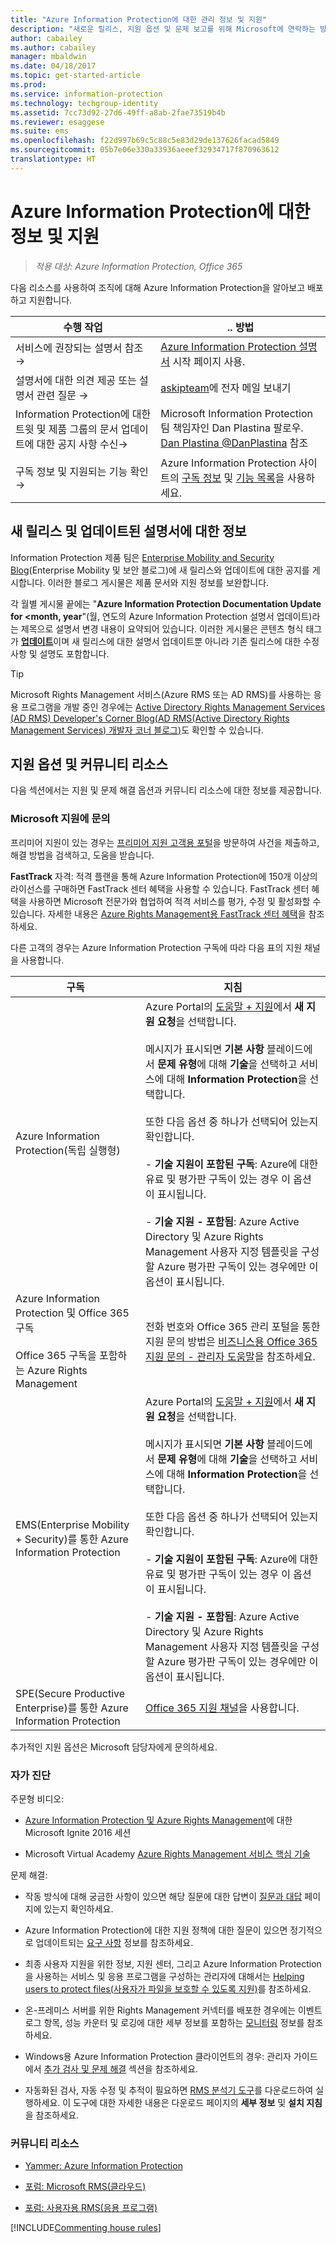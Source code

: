 ```yaml
---
title: "Azure Information Protection에 대한 관리 정보 및 지원"
description: "새로운 릴리스, 지원 옵션 및 문제 보고를 위해 Microsoft에 연락하는 방법에 대한 정보가 포함된 관리자용 리소스입니다."
author: cabailey
ms.author: cabailey
manager: mbaldwin
ms.date: 04/18/2017
ms.topic: get-started-article
ms.prod: 
ms.service: information-protection
ms.technology: techgroup-identity
ms.assetid: 7cc73d92-27d6-49ff-a8ab-2fae73519b4b
ms.reviewer: esaggese
ms.suite: ems
ms.openlocfilehash: f22d997b69c5c88c5e83d29de137626facad5849
ms.sourcegitcommit: 05b7e06e330a33936aeeef32934717f870963612
translationtype: HT
---
```

# <a name="information-and-support-for-azure-information-protection"></a>Azure Information Protection에 대한 정보 및 지원

>*적용 대상: Azure Information Protection, Office 365*

다음 리소스를 사용하여 조직에 대해 Azure Information Protection을 알아보고 배포하고 지원합니다.

|수행 작업|.. 방법|
|----------------|---------------|
|서비스에 권장되는 설명서 참조 →|[Azure Information Protection 설명서](https://docs.microsoft.com/information-protection/) 시작 페이지 사용.|
|설명서에 대한 의견 제공 또는 설명서 관련 질문 →|[askipteam](mailto:%20askipteam@microsoft.com?subject=Documentation%20feedback)에 전자 메일 보내기|
|Information Protection에 대한 트윗 및 제품 그룹의 문서 업데이트에 대한 공지 사항 수신→|Microsoft Information Protection 팀 책임자인 Dan Plastina 팔로우. [Dan Plastina @DanPlastina](https://twitter.com/DanPlastina) 참조|
|구독 정보 및 지원되는 기능 확인 →|Azure Information Protection 사이트의 [구독 정보](https://www.microsoft.com/cloud-platform/azure-information-protection-pricing) 및 [기능 목록](https://www.microsoft.com/cloud-platform/azure-information-protection-features)을 사용하세요.|


## <a name="information-about-new-releases-and-updated-documentation"></a>새 릴리스 및 업데이트된 설명서에 대한 정보
Information Protection 제품 팀은 [Enterprise Mobility and Security Blog](https://blogs.technet.microsoft.com/enterprisemobility/?product=azure-information-protection,azure-rights-management-services)(Enterprise Mobility 및 보안 블로그)에 새 릴리스와 업데이트에 대한 공지를 게시합니다. 이러한 블로그 게시물은 제품 문서와 지원 정보를 보완합니다.

각 월별 게시물 끝에는 "**Azure Information Protection Documentation Update for \<month, year**"(월, 연도의 Azure Information Protection 설명서 업데이트)라는 제목으로 설명서 변경 내용이 요약되어 있습니다. 이러한 게시물은 콘텐츠 형식 태그가 [**업데이트**](https://blogs.technet.microsoft.com/enterprisemobility/?product=azure-information-protection,azure-rights-management-services&content-type=updates)이며 새 릴리스에 대한 설명서 업데이트뿐 아니라 기존 릴리스에 대한 수정 사항 및 설명도 포함합니다.

> [!TIP]
> Microsoft Rights Management 서비스(Azure RMS 또는 AD RMS)를 사용하는 응용 프로그램을 개발 중인 경우에는 [Active Directory Rights Management Services (AD RMS) Developer's Corner Blog(AD RMS(Active Directory Rights Management Services) 개발자 코너 블로그)](https://blogs.msdn.microsoft.com/rms/)도 확인할 수 있습니다.

## <a name="support-options-and-community-resources"></a>지원 옵션 및 커뮤니티 리소스
다음 섹션에서는 지원 및 문제 해결 옵션과 커뮤니티 리소스에 대한 정보를 제공합니다.

### <a name="to-contact-microsoft-support"></a>Microsoft 지원에 문의

프리미어 지원이 있는 경우는 [프리미어 지원 고객용 포털](https://premier.microsoft.com/)을 방문하여 사건을 제출하고, 해결 방법을 검색하고, 도움을 받습니다.

**FastTrack** 자격: 적격 플랜을 통해 Azure Information Protection에 150개 이상의 라이선스를 구매하면 FastTrack 센터 혜택을 사용할 수 있습니다. FastTrack 센터 혜택을 사용하면 Microsoft 전문가와 협업하여 적격 서비스를 평가, 수정 및 활성화할 수 있습니다. 자세한 내용은 [Azure Rights Management용 FastTrack 센터 혜택](/enterprise-mobility-security/Solutions/enterprise-mobility-fasttrack-program)을 참조하세요.

다른 고객의 경우는 Azure Information Protection 구독에 따라 다음 표의 지원 채널을 사용합니다.

|구독|지침|
|----------------|---------------|
|Azure Information Protection(독립 실행형)|Azure Portal의 [도움말 + 지원](https://portal.azure.com/#blade/Microsoft_Azure_Support/HelpAndSupportBlade)에서 **새 지원 요청**을 선택합니다.<br /><br />메시지가 표시되면 **기본 사항** 블레이드에서 **문제 유형**에 대해 **기술**을 선택하고 서비스에 대해 **Information Protection**을 선택합니다. <br /><br />또한 다음 옵션 중 하나가 선택되어 있는지 확인합니다.<br /><br />- **기술 지원이 포함된 구독**: Azure에 대한 유료 및 평가판 구독이 있는 경우 이 옵션이 표시됩니다.<br /><br /> - **기술 지원 - 포함됨**: Azure Active Directory 및 Azure Rights Management 사용자 지정 템플릿을 구성할 Azure 평가판 구독이 있는 경우에만 이 옵션이 표시됩니다.|
|Azure Information Protection 및 Office 365 구독<br /><br />Office 365 구독을 포함하는 Azure Rights Management|전화 번호와 Office 365 관리 포털을 통한 지원 문의 방법은 [비즈니스용 Office 365 지원 문의 - 관리자 도움말](https://support.office.com/article/Contact-Office-365-for-business-support-Admin-Help-32a17ca7-6fa0-4870-8a8d-e25ba4ccfd4b)을 참조하세요.|
|EMS(Enterprise Mobility + Security)를 통한 Azure Information Protection|Azure Portal의 [도움말 + 지원](https://portal.azure.com/#blade/Microsoft_Azure_Support/HelpAndSupportBlade)에서 **새 지원 요청**을 선택합니다.<br /><br />메시지가 표시되면 **기본 사항** 블레이드에서 **문제 유형**에 대해 **기술**을 선택하고 서비스에 대해 **Information Protection**을 선택합니다. <br /><br />또한 다음 옵션 중 하나가 선택되어 있는지 확인합니다.<br /><br />- **기술 지원이 포함된 구독**: Azure에 대한 유료 및 평가판 구독이 있는 경우 이 옵션이 표시됩니다.<br /><br /> - **기술 지원 - 포함됨**: Azure Active Directory 및 Azure Rights Management 사용자 지정 템플릿을 구성할 Azure 평가판 구독이 있는 경우에만 이 옵션이 표시됩니다.|
|SPE(Secure Productive Enterprise)를 통한 Azure Information Protection|[Office 365 지원 채널](https://support.office.com/article/Contact-Office-365-for-business-support-Admin-Help-32a17ca7-6fa0-4870-8a8d-e25ba4ccfd4b)을 사용합니다.|

추가적인 지원 옵션은 Microsoft 담당자에게 문의하세요. 


### <a name="self-help"></a>자가 진단

주문형 비디오:

- [Azure Information Protection 및 Azure Rights Management](https://myignite.microsoft.com/videos?f=%5B%7B%22name%22:%22Azure%20Rights%20Management%22,%22facetName%22:%22products%22%7D,%7B%22name%22:%22Azure%20Information%20Protection%22,%22facetName%22:%22products%22%7D%5D)에 대한 Microsoft Ignite 2016 세션

- Microsoft Virtual Academy [Azure Rights Management 서비스 핵심 기술](https://mva.microsoft.com/en-us/training-courses/azure-rights-management-services-core-skills-10500?l=QLoxMwuCB_1805094681)

문제 해결:

- 작동 방식에 대해 궁금한 사항이 있으면 해당 질문에 대한 답변이 [질문과 대답](faqs.md) 페이지에 있는지 확인하세요.

- Azure Information Protection에 대한 지원 정책에 대한 질문이 있으면 정기적으로 업데이트되는 [요구 사항](requirements-azure-rms.md) 정보를 참조하세요.

- 최종 사용자 지원을 위한 정보, 지원 센터, 그리고 Azure Information Protection을 사용하는 서비스 및 응용 프로그램을 구성하는 관리자에 대해서는 [Helping users to protect files(사용자가 파일을 보호할 수 있도록 지원)](../deploy-use/help-users.md)를 참조하세요.

- 온-프레미스 서버를 위한 Rights Management 커넥터를 배포한 경우에는 이벤트 로그 항목, 성능 카운터 및 로깅에 대한 세부 정보를 포함하는 [모니터링](../deploy-use/monitor-rms-connector.md) 정보를 참조하세요.

- Windows용 Azure Information Protection 클라이언트의 경우: 관리자 가이드에서 [추가 검사 및 문제 해결](../rms-client/client-admin-guide.md#additional-checks-and-troubleshooting) 섹션을 참조하세요.

- 자동화된 검사, 자동 수정 및 추적이 필요하면 [RMS 분석기 도구](http://www.microsoft.com/en-us/download/details.aspx?id=46437)를 다운로드하여 실행하세요. 이 도구에 대한 자세한 내용은 다운로드 페이지의 **세부 정보** 및 **설치 지침**을 참조하세요. 

### <a name="community-resources"></a>커뮤니티 리소스

-   [Yammer: Azure Information Protection](https://www.yammer.com/AskIPTeam)

-   [포럼: Microsoft RMS(클라우드)](https://social.technet.microsoft.com/Forums/en-US/home?forum=rmscloud)

-   [포럼: 사용자용 RMS(응용 프로그램)](https://social.technet.microsoft.com/Forums/en-US/home?forum=rmsapps)

[!INCLUDE[Commenting house rules](../includes/houserules.md)]
